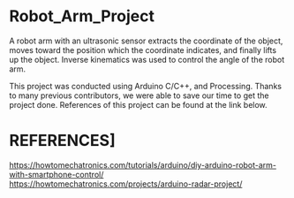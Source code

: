 # Robot_Arm_Project
A robot arm with an ultrasonic sensor extracts the coordinate of the object, 
moves toward the position which the coordinate indicates, and finally lifts up the object.
Inverse kinematics was used to control the angle of the robot arm. 

This project was conducted using Arduino C/C++, and Processing. 
Thanks to many previous contributors, we were able to save our time to get the project done.
References of this project can be found at the link below.

# REFERENCES]
https://howtomechatronics.com/tutorials/arduino/diy-arduino-robot-arm-with-smartphone-control/
https://howtomechatronics.com/projects/arduino-radar-project/
